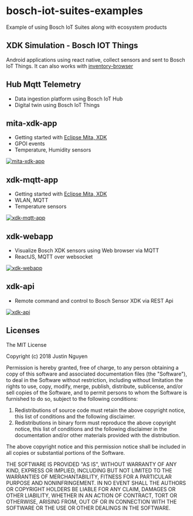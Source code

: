 # bosch-iot-suites-examples
Example of using Bosch IoT Suites along with ecosystem products

## XDK Simulation - Bosch IOT Things
Android applications using react native, collect sensors and sent to Bosch IoT Things.
It can also works with [inventory-browser](https://github.com/bsinno/iot-things-examples/tree/master/inventory-browser)

## Hub Mqtt Telemetry
* Data ingestion platform using Bosch IoT Hub
* Digital twin using Bosch IoT Things

## mita-xdk-app
* Getting started with [Eclipse Mita, XDK](https://www.eclipse.org/mita/platforms/xdk110/)
* GPOI events
* Temperature, Humidity sensors

[![mita-xdk-app](https://img.youtube.com/vi/QFDZ3632KTg/0.jpg)](https://youtu.be/QFDZ3632KTg "mita-xdk-app")

## xdk-mqtt-app
* Getting started with [Eclipse Mita, XDK](https://www.eclipse.org/mita/platforms/xdk110/)
* WLAN, MQTT
* Temperature sensors

[![xdk-mqtt-app](https://img.youtube.com/vi/-m4rlpJpMPs/0.jpg)](https://youtu.be/-m4rlpJpMPs "xdk-mqtt-app")

## xdk-webapp
* Visualize Bosch XDK sensors using Web browser via MQTT 
* ReactJS, MQTT over websocket

[![xdk-webapp](https://img.youtube.com/vi/xqz0AAdxy4o/0.jpg)](https://youtu.be/xqz0AAdxy4o "xdk-webapp")

## xdk-api
* Remote command and control to Bosch Sensor XDK via REST Api

[![xdk-api](https://img.youtube.com/vi/_0ViUpj32lA/0.jpg)](https://youtu.be/_0ViUpj32lA "xdk-api")

## Licenses

The MIT License

Copyright (c) 2018 Justin Nguyen

Permission is hereby granted, free of charge, to any person obtaining a copy of
this software and associated documentation files (the "Software"), to deal in
the Software without restriction, including without limitation the rights to
use, copy, modify, merge, publish, distribute, sublicense, and/or sell copies of
the Software, and to permit persons to whom the Software is furnished to do so,
subject to the following conditions:

1. Redistributions of source code must retain the above copyright notice, this
   list of conditions and the following disclaimer.
2. Redistributions in binary form must reproduce the above copyright notice,
   this list of conditions and the following disclaimer in the documentation
   and/or other materials provided with the distribution.

The above copyright notice and this permission notice shall be included in all
copies or substantial portions of the Software.

THE SOFTWARE IS PROVIDED "AS IS", WITHOUT WARRANTY OF ANY KIND, EXPRESS OR
IMPLIED, INCLUDING BUT NOT LIMITED TO THE WARRANTIES OF MERCHANTABILITY, FITNESS
FOR A PARTICULAR PURPOSE AND NONINFRINGEMENT. IN NO EVENT SHALL THE AUTHORS OR
COPYRIGHT HOLDERS BE LIABLE FOR ANY CLAIM, DAMAGES OR OTHER LIABILITY, WHETHER
IN AN ACTION OF CONTRACT, TORT OR OTHERWISE, ARISING FROM, OUT OF OR IN
CONNECTION WITH THE SOFTWARE OR THE USE OR OTHER DEALINGS IN THE SOFTWARE.
